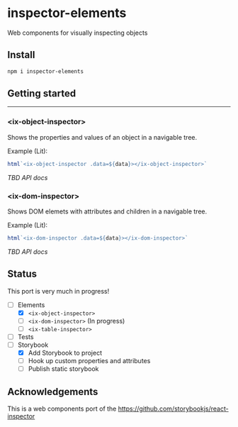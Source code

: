 # inspector-elements

Web components for visually inspecting objects

## Install

```sh
npm i inspector-elements
```

## Getting started

---

### &lt;ix-object-inspector>

Shows the properties and values of an object in a navigable tree.

Example (Lit):
```ts
html`<ix-object-inspector .data=${data}></ix-object-inspector>`
```

_TBD API docs_

### &lt;ix-dom-inspector>

Shows DOM elemets with attributes and children in a navigable tree.

Example (Lit):
```ts
html`<ix-dom-inspector .data=${data}></ix-dom-inspector>`
```

_TBD API docs_

## Status

This port is very much in progress!

- [ ] Elements
  - [x] `<ix-object-inspector>`
  - [ ] `<ix-dom-inspector>` (In progress)
  - [ ] `<ix-table-inspector>`
- [ ] Tests
- [ ] Storybook
  - [x] Add Storybook to project
  - [ ] Hook up custom properties and attributes
  - [ ] Publish static storybook

## Acknowledgements

This is a web components port of the https://github.com/storybookjs/react-inspector
